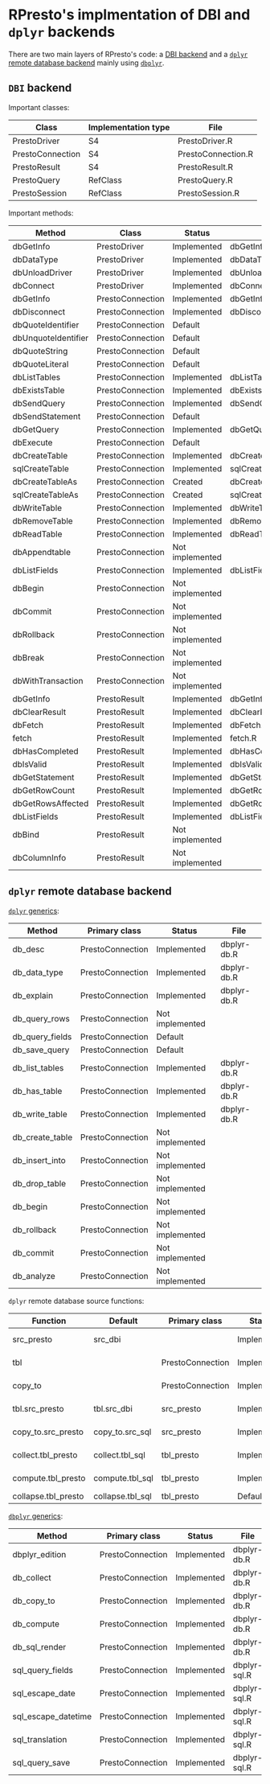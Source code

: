 # RPresto's implmentation of DBI and `dplyr` backends

There are two main layers of RPresto's code: a
[DBI backend](https://dbi.r-dbi.org/) and a
[`dplyr` remote database backend](https://dbplyr.tidyverse.org/articles/new-backend.html)
mainly using [`dbplyr`](https://dbplyr.tidyverse.org/).

## `DBI` backend

Important classes:

| Class | Implementation type | File |
| ----- | ------------------- | ---- |
| PrestoDriver| S4 | PrestoDriver.R |
| PrestoConnection | S4 | PrestoConnection.R |
| PrestoResult | S4 | PrestoResult.R |
| PrestoQuery | RefClass | PrestoQuery.R |
| PrestoSession | RefClass | PrestoSession.R |

Important methods:

| Method | Class | Status | File |
| ------ | ----- | ------ | ---- |
| dbGetInfo | PrestoDriver | Implemented | dbGetInfo.R |
| dbDataType | PrestoDriver | Implemented | dbDataType.R |
| dbUnloadDriver | PrestoDriver | Implemented | dbUnloadDriver.R |
| dbConnect | PrestoDriver | Implemented | dbConnect.R |
| dbGetInfo | PrestoConnection | Implemented | dbGetInfo.R |
| dbDisconnect | PrestoConnection | Implemented | dbDisconnect.R |
| dbQuoteIdentifier | PrestoConnection | Default | |
| dbUnquoteIdentifier | PrestoConnection | Default | |
| dbQuoteString | PrestoConnection | Default | |
| dbQuoteLiteral | PrestoConnection | Default | |
| dbListTables | PrestoConnection | Implemented | dbListTables.R |
| dbExistsTable | PrestoConnection | Implemented | dbExistsTable.R |
| dbSendQuery | PrestoConnection | Implemented | dbSendQuery.R |
| dbSendStatement | PrestoConnection | Default | |
| dbGetQuery | PrestoConnection | Implemented | dbGetQuery.R |
| dbExecute | PrestoConnection | Default | |
| dbCreateTable | PrestoConnection | Implemented | dbCreateTable.R |
| sqlCreateTable | PrestoConnection | Implemented | sqlCreateTable.R |
| dbCreateTableAs | PrestoConnection | Created | dbCreateTableAs.R |
| sqlCreateTableAs | PrestoConnection | Created | sqlCreateTableAs.R |
| dbWriteTable | PrestoConnection | Implemented | dbWriteTable.R |
| dbRemoveTable | PrestoConnection | Implemented | dbRemoveTable.R |
| dbReadTable | PrestoConnection | Implemented | dbReadTable.R |
| dbAppendtable | PrestoConnection | Not implemented | |
| dbListFields | PrestoConnection | Implemented | dbListFields.R |
| dbBegin | PrestoConnection | Not implemented | |
| dbCommit | PrestoConnection | Not implemented | |
| dbRollback | PrestoConnection | Not implemented | |
| dbBreak | PrestoConnection | Not implemented | |
| dbWithTransaction | PrestoConnection | Not implemented | |
| dbGetInfo | PrestoResult | Implemented | dbGetInfo.R |
| dbClearResult | PrestoResult | Implemented | dbClearResult.R |
| dbFetch | PrestoResult | Implemented | dbFetch.R |
| fetch | PrestoResult | Implemented | fetch.R |
| dbHasCompleted | PrestoResult | Implemented | dbHasCompleted.R |
| dbIsValid | PrestoResult | Implemented | dbIsValid.R |
| dbGetStatement | PrestoResult | Implemented | dbGetStatement.R |
| dbGetRowCount | PrestoResult | Implemented | dbGetRowCount.R |
| dbGetRowsAffected | PrestoResult | Implemented | dbGetRowsAffected.R |
| dbListFields | PrestoResult | Implemented | dbListFields.R |
| dbBind | PrestoResult | Not implemented | |
| dbColumnInfo | PrestoResult | Not implemented | |

## `dplyr` remote database backend

[`dplyr` generics][1]:

| Method | Primary class | Status | File |
| ------ | ------------- | ------ | ---- |
| db_desc | PrestoConnection | Implemented | dbplyr-db.R |
| db_data_type | PrestoConnection | Implemented | dbplyr-db.R |
| db_explain | PrestoConnection | Implemented | dbplyr-db.R |
| db_query_rows | PrestoConnection | Not implemented | |
| db_query_fields | PrestoConnection | Default | |
| db_save_query | PrestoConnection | Default | |
| db_list_tables | PrestoConnection | Implemented | dbplyr-db.R |
| db_has_table | PrestoConnection | Implemented | dbplyr-db.R |
| db_write_table | PrestoConnection | Implemented | dbplyr-db.R |
| db_create_table | PrestoConnection | Not implemented | |
| db_insert_into | PrestoConnection | Not implemented | |
| db_drop_table | PrestoConnection | Not implemented | |
| db_begin | PrestoConnection | Not implemented | |
| db_rollback | PrestoConnection | Not implemented | |
| db_commit | PrestoConnection | Not implemented | |
| db_analyze | PrestoConnection | Not implemented | |

`dplyr` remote database source functions:

| Function | Default | Primary class | Status | File |
| -------- | ----------- | ------------- | ------ | ---- |
| src_presto | src_dbi | | Implemented | dbplyr-src.R |
| tbl | | PrestoConnection | Implemented | dbplyr-src.R |
| copy_to | | PrestoConnection | Implemented | dbplyr-src.R |
| tbl.src_presto | tbl.src_dbi | src_presto | Implemented | dbplyr-src.R |
| copy_to.src_presto | copy_to.src_sql | src_presto | Implemented | dbplyr-src.R |
| collect.tbl_presto | collect.tbl_sql | tbl_presto | Implemented | dbplyr-src.R |
| compute.tbl_presto | compute.tbl_sql | tbl_presto | Implemented | dbplyr-src.R |
| collapse.tbl_presto | collapse.tbl_sql | tbl_presto | Default | |

[`dbplyr` generics][2]:

| Method | Primary class | Status | File |
| ------ | ------------- | ------ | ---- |
| dbplyr_edition | PrestoConnection | Implemented | dbplyr-db.R |
| db_collect | PrestoConnection | Implemented | dbplyr-db.R |
| db_copy_to | PrestoConnection | Implemented | dbplyr-db.R |
| db_compute | PrestoConnection | Implemented | dbplyr-db.R |
| db_sql_render | PrestoConnection | Implemented | dbplyr-db.R |
| sql_query_fields | PrestoConnection | Implemented | dbplyr-sql.R |
| sql_escape_date | PrestoConnection | Implemented | dbplyr-sql.R |
| sql_escape_datetime | PrestoConnection | Implemented | dbplyr-sql.R |
| sql_translation | PrestoConnection | Implemented | dbplyr-sql.R |
| sql_query_save | PrestoConnection | Implemented | dbplyr-sql.R |

[1]: https://dplyr.tidyverse.org/reference/backend_dbplyr.html
[2]: https://dbplyr.tidyverse.org/reference/db-io.html
